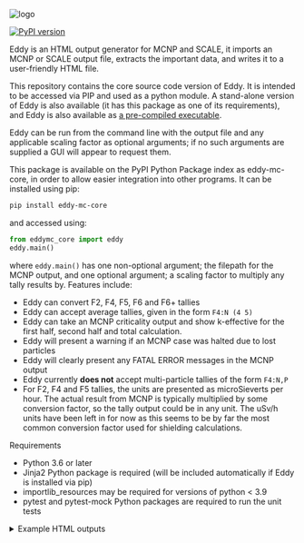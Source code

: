 ![logo](https://cerberusnuclear.com/wp-content/uploads/2020/10/EddyLinkedin.jpg)


[![PyPI version](https://badge.fury.io/py/eddy-mc-core.svg)](https://badge.fury.io/py/eddy-mc-core)

Eddy is an HTML output generator for MCNP and SCALE, it imports an MCNP or SCALE output file, extracts the important data, and writes it to a user-friendly HTML file.

This repository contains the core source code version of Eddy. It is intended to be accessed via PIP and used as a python module. 
A stand-alone version of Eddy is also available (it has this package as one of its requirements), and Eddy is also available as [a pre-compiled executable](https://github.com/Cerberus-Nuclear/Eddy).

Eddy can be run from the command line with the output file and any applicable scaling factor as optional arguments; if no such arguments are supplied a GUI will appear to request them.

This package is available on the PyPI Python Package index as eddy-mc-core, in order to allow easier integration into other programs. It can be installed using pip:

```bash
pip install eddy-mc-core
```

and accessed using:

```python
from eddymc_core import eddy
eddy.main()
```

where `eddy.main()` has one non-optional argument; the filepath for the MCNP output, and one optional argument; a scaling factor to multiply any tally results by.
Features include:
- Eddy can convert F2, F4, F5, F6 and F6+ tallies
- Eddy can accept average tallies, given in the form `F4:N (4 5)`
- Eddy can take an MCNP criticality output and show k-effective for the 
first half, second half and total calculation.
- Eddy will present a warning if an MCNP case was halted due to lost particles
- Eddy will clearly present any FATAL ERROR messages in the MCNP output
- Eddy currently **does not** accept multi-particle tallies of the form `F4:N,P`
- For F2, F4 and F5 tallies, the units are presented as microSieverts per hour.
  The actual result from MCNP is typically multiplied by some conversion factor, so the
  tally output could be in any unit. The uSv/h units have been left in for now as this
  seems to be by far the most common conversion factor used for shielding calculations. 

Requirements

- Python 3.6 or later
- Jinja2 Python package is required (will be included automatically if Eddy is installed via pip)
- importlib_resources may be required for versions of python < 3.9
- pytest and pytest-mock Python packages are required to run the unit tests

<details>
  <summary>Example HTML outputs</summary>
  <img src="https://cerberusnuclear.com/wp-content/uploads/2020/10/eddy-screen-shot-2.jpg" name="image-name">
  <img src="https://cerberusnuclear.com/wp-content/uploads/2020/10/Results_Summary-1.jpg" name="image-name">
  <img src="https://cerberusnuclear.com/wp-content/uploads/2020/10/Results_Stats-1.jpg" name="image-name">
  <img src="https://cerberusnuclear.com/wp-content/uploads/2020/10/WarningsComments.jpg" name="image-name">
  <img src="https://cerberusnuclear.com/wp-content/uploads/2020/10/particles-1.jpg" name="image-name">
</details>
